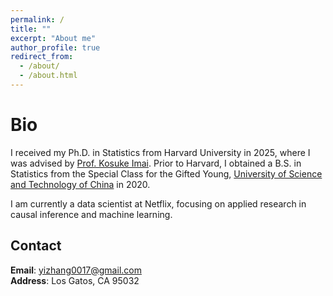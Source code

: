 ```yaml
---
permalink: /
title: ""
excerpt: "About me"
author_profile: true
redirect_from: 
  - /about/
  - /about.html
---
```

Bio
======
I received my Ph.D. in Statistics from Harvard University in 2025, where I was advised by [Prof. Kosuke Imai](https://imai.fas.harvard.edu). Prior to Harvard, I obtained a B.S. in Statistics from the Special Class for the Gifted Young, [University of Science and Technology of China](http://en.ustc.edu.cn) in 2020. 

I am currently a data scientist at Netflix, focusing on applied research in causal inference and machine learning.

Contact
------
**Email**: yizhang0017@gmail.com  
**Address**: Los Gatos, CA 95032


